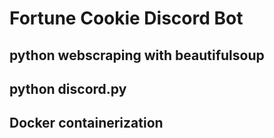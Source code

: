 # Fortune Cookie Discord Bot

## python webscraping with beautifulsoup

## python discord.py 
## Docker containerization

